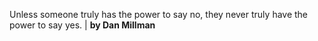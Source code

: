 Unless someone truly has the power to say no, they never truly have the power to say yes. | **by Dan Millman**
